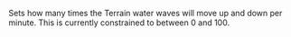 Sets how many times the Terrain water waves will move up and down per
minute. This is currently constrained to between 0 and 100.